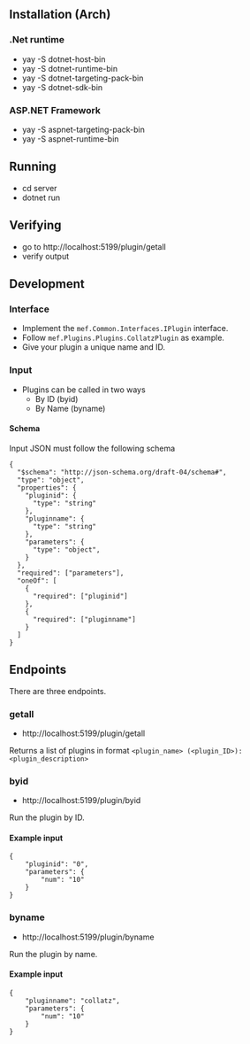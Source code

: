 ## Installation (Arch)

### .Net runtime

* yay -S dotnet-host-bin
* yay -S dotnet-runtime-bin
* yay -S dotnet-targeting-pack-bin
* yay -S dotnet-sdk-bin

### ASP.NET Framework

* yay -S aspnet-targeting-pack-bin
* yay -S aspnet-runtime-bin 

## Running

* cd server
* dotnet run

## Verifying
* go to http://localhost:5199/plugin/getall
* verify output

## Development

### Interface

* Implement the `mef.Common.Interfaces.IPlugin` interface.
* Follow `mef.Plugins.Plugins.CollatzPlugin` as example.
* Give your plugin a unique name and ID.

### Input

* Plugins can be called in two ways
  * By ID (byid)
  * By Name (byname)

#### Schema

Input JSON must follow the following schema

```
{
  "$schema": "http://json-schema.org/draft-04/schema#",
  "type": "object",
  "properties": {
    "pluginid": {
      "type": "string"
    },
    "pluginname": {
      "type": "string"
    },
    "parameters": {
      "type": "object",
    }
  },
  "required": ["parameters"],
  "oneOf": [
    {
      "required": ["pluginid"]
    },
    {
      "required": ["pluginname"]
    }
  ]
}
```

## Endpoints

There are three endpoints.

### getall

* http://localhost:5199/plugin/getall

Returns a list of plugins in format `<plugin_name> (<plugin_ID>): <plugin_description>`

### byid

* http://localhost:5199/plugin/byid

Run the plugin by ID.

#### Example input

```
{
    "pluginid": "0",
    "parameters": {
        "num": "10"
    }
}
```

### byname

* http://localhost:5199/plugin/byname

Run the plugin by name.

#### Example input

```
{
    "pluginname": "collatz",
    "parameters": {
        "num": "10"
    }
}
```
